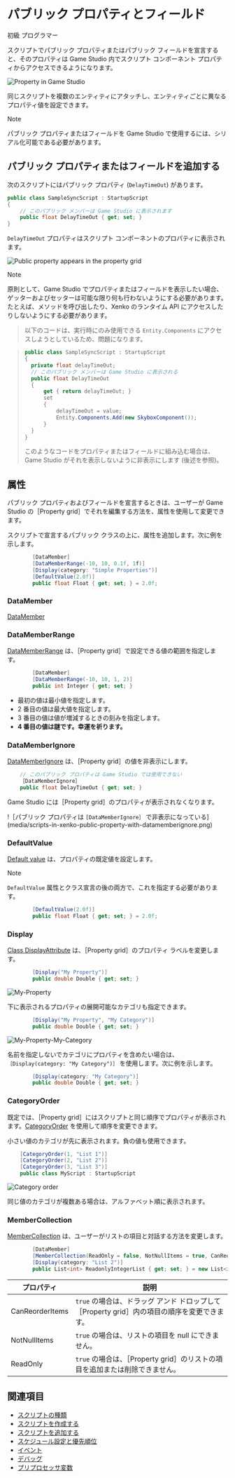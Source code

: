 # パブリック プロパティとフィールド

<span class="label label-doc-level">初級</span>
<span class="label label-doc-audience">プログラマー</span>

スクリプトでパブリック プロパティまたはパブリック フィールドを宣言すると、そのプロパティは Game Studio 内でスクリプト コンポーネント プロパティからアクセスできるようになります。

![Property in Game Studio](media/property-shown-in-game-studio.png)

同じスクリプトを複数のエンティティにアタッチし、エンティティごとに異なるプロパティ値を設定できます。

> [!NOTE]
> パブリック プロパティまたはフィールドを Game Studio で使用するには、シリアル化可能である必要があります。

## パブリック プロパティまたはフィールドを追加する

次のスクリプトにはパブリック プロパティ (`DelayTimeOut`) があります。

```cs
public class SampleSyncScript : StartupScript
{
	// このパブリック メンバーは Game Studio に表示されます
	public float DelayTimeOut { get; set; }
}
```

`DelayTimeOut` プロパティはスクリプト コンポーネントのプロパティに表示されます。

![Public property appears in the property grid](media/scripts-in-xenko-change-value-public-property.png)

>[!NOTE]
>原則として、Game Studio でプロパティまたはフィールドを表示したい場合、ゲッターおよびセッターは可能な限り何も行わないようにする必要があります。たとえば、メソッドを呼び出したり、Xenko のランタイム API にアクセスしたりしないようにする必要があります。

>以下のコードは、実行時にのみ使用できる `Entity.Components` にアクセスしようとしているため、問題になります。

>```cs
>public class SampleSyncScript : StartupScript
>{
>	private float delayTimeOut;
>	// このパブリック メンバーは Game Studio に表示される
>	public float DelayTimeOut
>	{
>		get { return delayTimeOut; }
>		set
>		{
>			delayTimeOut = value;
>			Entity.Components.Add(new SkyboxComponent());
>		}
>	}
>}
>```
>このようなコードをプロパティまたはフィールドに組み込む場合は、Game Studio がそれを表示しないように非表示にします (後述を参照)。

## 属性

パブリック プロパティおよびフィールドを宣言するときは、ユーザーが Game Studio の［Property grid］でそれを編集する方法を、属性を使用して変更できます。

スクリプトで宣言するパブリック クラスの上に、属性を追加します。次に例を示します。

```cs
        [DataMember]
        [DataMemberRange(-10, 10, 0.1f, 1f)]
        [Display(category: "Simple Properties")]
        [DefaultValue(2.0f)]
        public float Float { get; set; } = 2.0f;
```

### DataMember

[DataMember](https://msdn.microsoft.com/en-us/library/system.runtime.serialization.datamemberattribute)

### DataMemberRange

[DataMemberRange](xref:SiliconStudio.Core.Annotations.DataMemberRangeAttribute) は、［Property grid］で設定できる値の範囲を指定します。

```cs
        [DataMember]
        [DataMemberRange(-10, 10, 1, 2)]
        public int Integer { get; set; }
```

* 最初の値は最小値を指定します。
* 2 番目の値は最大値を指定します。
* 3 番目の値は値が増減するときの刻みを指定します。
* **4 番目の値は謎です。幸運を祈ります。**

### DataMemberIgnore

[DataMemberIgnore](xref:SiliconStudio.Core.DataMemberIgnoreAttribute) は、［Property grid］の値を非表示にします。

```cs
	// このパブリック プロパティは Game Studio では使用できない
	［DataMemberIgnore］
	public float DelayTimeOut { get; set; }
```

Game Studio には［Property grid］のプロパティが表示されなくなります。

!［パブリック プロパティは ```[DataMemberIgnore］``` で非表示になっている](media/scripts-in-xenko-public-property-with-datamemberignore.png)

### DefaultValue

[Default value](https://msdn.microsoft.com/en-us/library/system.componentmodel.defaultvalueattribute) は、プロパティの既定値を設定します。

>[!NOTE]
>``DefaultValue`` 属性とクラス宣言の後の両方で、これを指定する必要があります。

```cs
        [DefaultValue(2.0f)]
        public float Float { get; set; } = 2.0f;
```

### Display

[Class DisplayAttribute](xref:SiliconStudio.Core.DisplayAttribute) は、［Property grid］のプロパティ ラベルを変更します。

```cs
        [Display("My Property")]
        public double Double { get; set; }
```

![My-Property](media/my-property.png)

下に表示されるプロパティの展開可能なカテゴリも指定できます。

```cs
        [Display("My Property", "My Category")]
        public double Double { get; set; }
```

![My-Property-My-Category](media/my-property-my-category.png)

名前を指定しないでカテゴリにプロパティを含めたい場合は、``［Display(category: "My Category")］`` を使用します。次に例を示します。

```cs
        [Display(category: "My Category")]
        public double Double { get; set; }
```

### CategoryOrder

既定では、［Property grid］にはスクリプトと同じ順序でプロパティが表示されます。[CategoryOrder](xref:SiliconStudio.Core.Annotations.CategoryOrderAttribute) を使用して順序を変更できます。

小さい値のカテゴリが先に表示されます。負の値も使用できます。

```cs
    [CategoryOrder(1, "List 1")]
    [CategoryOrder(2, "List 2")]
    [CategoryOrder(3, "List 3")]
    public class MyScript : StartupScript
```

![Category order](media/category-order.png)

同じ値のカテゴリが複数ある場合は、アルファベット順に表示されます。

### MemberCollection

[MemberCollection](xref:SiliconStudio.Core.Annotations.MemberCollectionAttribute) は、ユーザーがリストの項目と対話する方法を変更します。

```cs
        [DataMember]
        [MemberCollection(ReadOnly = false, NotNullItems = true, CanReorderItems = true)]
        [Display(category: "List 2")]
        public List<int> ReadonlyIntegerList { get; set; } = new List<int> { 0, 1, 2, 3, 4 };
```

| プロパティ        | 説明                                                                                     |
|-----------------|-------------------------------------------------------------------------------------------------|
| CanReorderItems | `true` の場合は、ドラッグ アンド ドロップして［Property grid］内の項目の順序を変更できます。 |
| NotNullItems    | `true` の場合は、リストの項目を null にできません。                                                     |
| ReadOnly        | `true` の場合は、［Property grid］のリストの項目を追加または削除できません。                |

## 関連項目

* [スクリプトの種類](types-of-script.md)
* [スクリプトを作成する](create-a-script.md)
* [スクリプトを追加する](add-a-script.md)
* [スケジュール設定と優先順位](scheduling-and-priorities.md)
* [イベント](events.md)
* [デバッグ](debugging.md)
* [プリプロセッサ変数](preprocessor-variables.md)

